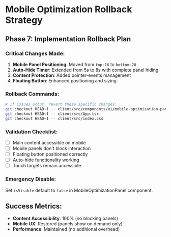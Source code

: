 
# Mobile Optimization Rollback Strategy

## Phase 7: Implementation Rollback Plan

### Critical Changes Made:
1. **Mobile Panel Positioning**: Moved from `top-16` to `bottom-20`
2. **Auto-Hide Timer**: Extended from 5s to 8s with complete panel hiding
3. **Content Protection**: Added pointer-events management
4. **Floating Button**: Enhanced positioning and sizing

### Rollback Commands:
```bash
# If issues occur, revert these specific changes:
git checkout HEAD~1 -- client/src/components/ui/mobile-optimization-panel.tsx
git checkout HEAD~1 -- client/src/App.tsx
git checkout HEAD~1 -- client/src/index.css
```

### Validation Checklist:
- [ ] Main content accessible on mobile
- [ ] Mobile panels don't block interaction
- [ ] Floating button positioned correctly
- [ ] Auto-hide functionality working
- [ ] Touch targets remain accessible

### Emergency Disable:
Set `isVisible` default to `false` in MobileOptimizationPanel component.

## Success Metrics:
- **Content Accessibility**: 100% (no blocking panels)
- **Mobile UX**: Restored (panels show on demand only)
- **Performance**: Maintained (no additional overhead)
